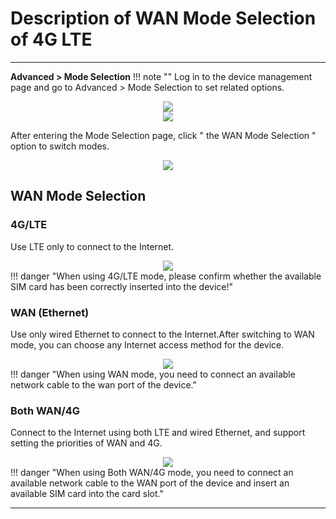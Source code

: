 # Description of WAN Mode Selection of 4G LTE
---

__Advanced > Mode Selection__
!!! note ""
	Log in to the device management page and go to Advanced > Mode Selection to set related options.	<div style="text-align: center;">
	<img class="boxshadow" src="/images/wireless007.png">
	</div>
	<div style="text-align: center;">
	<img class="boxshadow" src="/images/LTEmode.png">
	</div>

After entering the Mode Selection page, click " the WAN Mode Selection " option to switch modes.
<div style="text-align: center;">
	<img class="boxshadow" src="/images/LTE4GMODE01.png">
</div>

## WAN Mode Selection
### __4G/LTE__
Use LTE only to connect to the Internet.
<div style="text-align: center;">
	<img class="boxshadow" src="/images/LTE4G02.png">
</div>
!!! danger "When using 4G/LTE mode, please confirm whether the available SIM card has been correctly inserted into the device!"
	
### __WAN (Ethernet)__
Use only wired Ethernet to connect to the Internet.After switching to WAN mode, you can choose any Internet access method for the device.
<div style="text-align: center;">
	<img class="boxshadow" src="/images/LTE4G03.png">
</div>
!!! danger "When using WAN mode, you need to connect an available network cable to the wan port of the device."

### __Both WAN/4G__
Connect to the Internet using both LTE and wired Ethernet, and support setting the priorities of WAN and 4G.

<div style="text-align: center;">
	<img class="boxshadow" src="/images/LTE4GMODE.png">
</div>
!!! danger "When using Both WAN/4G mode, you need to connect an available network cable to the WAN port of the device and insert an available SIM card into the card slot."

---









